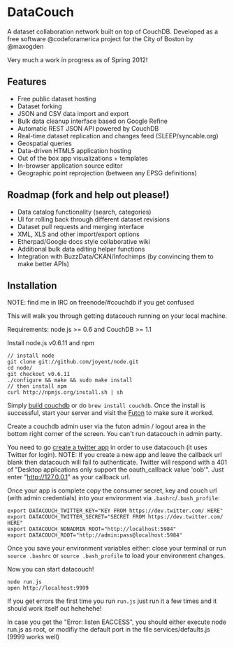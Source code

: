 # DataCouch

A dataset collaboration network built on top of CouchDB. Developed as a free software @codeforamerica project for the City of Boston by @maxogden

Very much a work in progress as of Spring 2012!

## Features

- Free public dataset hosting
- Dataset forking
- JSON and CSV data import and export
- Bulk data cleanup interface based on Google Refine
- Automatic REST JSON API powered by CouchDB
- Real-time dataset replication and changes feed (SLEEP/syncable.org)
- Geospatial queries
- Data-driven HTML5 application hosting
- Out of the box app visualizations + templates
- In-browser application source editor
- Geographic point reprojection (between any EPSG definitions)

## Roadmap (fork and help out please!)

- Data catalog functionality (search, categories)
- UI for rolling back through different dataset revisions
- Dataset pull requests and merging interface
- XML, XLS and other import/export options
- Etherpad/Google docs style collaborative wiki
- Additional bulk data editing helper functions
- Integration with BuzzData/CKAN/Infochimps (by convincing them to make better APIs)

## Installation

NOTE: find me in IRC on freenode/#couchdb if you get confused

This will walk you through getting datacouch running on your local machine.

Requirements: node.js >= 0.6 and CouchDB >= 1.1

Install node.js v0.6.11 and npm

    // install node
    git clone git://github.com/joyent/node.git
    cd node/
    git checkout v0.6.11
    ./configure && make && sudo make install
    // then install npm
    curl http://npmjs.org/install.sh | sh

Simply [build couchdb](https://github.com/iriscouch/build-couchdb) or do `brew install couchdb`. Once the install is successful, start your server and visit the [Futon](http://localhost:5984/) to make sure it worked.

Create a couchdb admin user via the futon admin / logout area in the bottom right corner of the screen. You can't run datacouch in admin party.

You need to go [create a twitter app](https://dev.twitter.com/apps/new) in order to use datacouch (it uses Twitter for login).
NOTE: If you create a new app and leave the callback url blank then datacouch will fail to authenticate. Twitter will respond with a 401 of "Desktop applications only support the oauth_callback value 'oob'". Just enter "http://127.0.0.1" as your callback url.

Once your app is complete copy the consumer secret, key and couch url (with admin credentials) into your environment via `.bashrc`/`.bash_profile`:

    export DATACOUCH_TWITTER_KEY="KEY FROM https://dev.twitter.com/ HERE"
    export DATACOUCH_TWITTER_SECRET="SECRET FROM https://dev.twitter.com/ HERE"
    export DATACOUCH_NONADMIN_ROOT="http://localhost:5984"
    export DATACOUCH_ROOT="http://admin:pass@localhost:5984"

Once you save your environment variables either: close your terminal or run `source .bashrc` or `source .bash_profile` to load your environment changes.

Now you can start datacouch!

    node run.js
    open http://localhost:9999

If you get errors the first time you run `run.js` just run it a few times and it should work itself out hehehehe!

In case you get the "Error: listen EACCESS", you should either execute node run.js as root, or modifiy the default port in the file services/defaults.js (9999 works well)